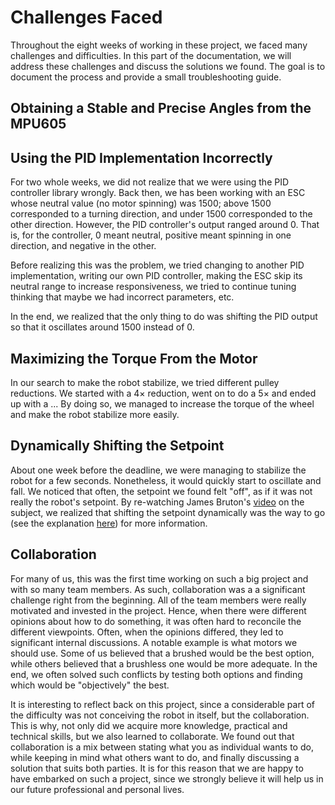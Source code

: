 # Challenges Faced

Throughout the eight weeks of working in these project, we faced many challenges and difficulties. In this part of the documentation, we will address these challenges and discuss the solutions we found. The goal is to document the process and provide a small troubleshooting guide. 

## Obtaining a Stable and Precise Angles from the MPU605



## Using the PID Implementation Incorrectly 

For two whole weeks, we did not realize that we were using the PID controller library wrongly. Back then, we has been working with an ESC whose neutral value (no motor spinning) was 1500; above 1500 corresponded to a turning direction, and under 1500 corresponded to the other direction. However, the PID controller's output ranged around 0. That is, for the controller, 0 meant neutral, positive meant spinning in one direction, and negative in the other. 

Before realizing this was the problem, we tried changing to another PID implementation, writing our own PID controller, making the ESC skip its neutral range to increase responsiveness, we tried to continue tuning thinking that maybe we had incorrect parameters, etc. 

In the end, we realized that the only thing to do was shifting the PID output so that it oscillates around 1500 instead of 0. 

## Maximizing the Torque From the Motor

In our search to make the robot stabilize, we tried different pulley reductions. We started with a $4\times$ reduction, went on to do a $5\times$ and ended up with a ... By doing so, we managed to increase the torque of the wheel and make the robot stabilize more easily.   

## Dynamically Shifting the Setpoint

About one week before the deadline, we were managing to stabilize the robot for a few seconds. Nonetheless, it would quickly start to oscillate and fall. We noticed that often, the setpoint we found felt "off", as if it was not really the robot's setpoint. By re-watching James Bruton's [video](https://youtu.be/pJfMFUcquWM) on the subject, we realized that shifting the setpoint dynamically was the way to go (see the explanation [here](../software/usage.md)) for more information.

## Collaboration

For many of us, this was the first time working on such a big project and with so many team members. As such, collaboration was a a significant challenge right from the beginning. All of the team members were really motivated and invested in the project. Hence, when there were different opinions about how to do something, it was often hard to reconcile the different viewpoints. Often, when the opinions differed, they led to significant internal discussions. A notable example is what motors we should use. Some of us believed that a brushed would be the best option, while others believed that a brushless one would be more adequate. In the end, we often solved such conflicts by testing both options and finding which would be "objectively" the best. 

It is interesting to reflect back on this project, since a considerable part of the difficulty was not conceiving the robot in itself, but the collaboration. This is why, not only did we acquire more knowledge, practical and technical skills, but we also learned to collaborate. We found out that collaboration is a mix between stating what you as individual wants to do, while keeping in mind what others want to do, and finally discussing a solution that suits both parties. It is for this reason that we are happy to have embarked on such a project, since we strongly believe it will help us in our future professional and personal lives. 
